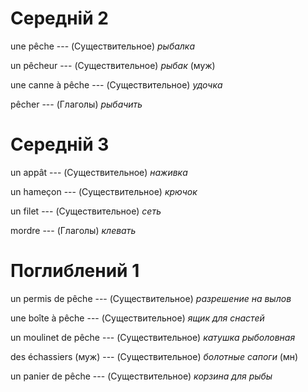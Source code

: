# Середній 2

une pêche --- (Существительное)
*рыбалка*



un pêcheur --- (Существительное)
*рыбак* (муж)



une canne à pêche --- (Существительное)
*удочка*



pêcher --- (Глаголы)
*рыбачить*



# Середній 3

un appât --- (Существительное)
*наживка*



un hameçon --- (Существительное)
*крючок*



un filet --- (Существительное)
*сеть*



mordre --- (Глаголы)
*клевать*



# Поглиблений 1

un permis de pêche --- (Существительное)
*разрешение на вылов*



une boîte à pêche --- (Существительное)
*ящик для снастей*



un moulinet de pêche --- (Существительное)
*катушка рыболовная*



des échassiers (муж) --- (Существительное)
*болотные сапоги* (мн)



un panier de pêche --- (Существительное)
*корзина для рыбы*